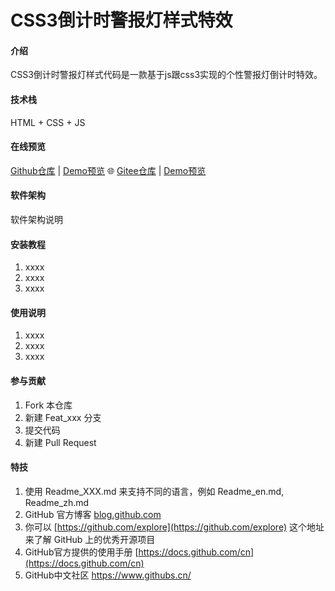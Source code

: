 # CSS3倒计时警报灯样式特效

#### 介绍

CSS3倒计时警报灯样式代码是一款基于js跟css3实现的个性警报灯倒计时特效。

#### 技术栈

HTML + CSS + JS

#### 在线预览

[Github仓库](https://github.com/sunyctf/css-effects) | [Demo预览](https://sunyctf.github.io/js-effects/css+js倒计时警报灯特效/index.html)  🌐 [Gitee仓库](https://gitee.com/sunyctf/css-effects) | [Demo预览](https://sunyctf.gitee.io/css-effects/other/css+js倒计时警报灯特效/index.html)

#### 软件架构

软件架构说明


#### 安装教程

1.  xxxx
2.  xxxx
3.  xxxx

#### 使用说明

1.  xxxx
2.  xxxx
3.  xxxx

#### 参与贡献

1.  Fork 本仓库
2.  新建 Feat_xxx 分支
3.  提交代码
4.  新建 Pull Request


#### 特技

1.  使用 Readme\_XXX.md 来支持不同的语言，例如 Readme\_en.md, Readme\_zh.md
2.  GitHub 官方博客 [blog.github.com](https://github.blog)
3.  你可以 [https://github.com/explore](https://github.com/explore) 这个地址来了解 GitHub 上的优秀开源项目
4.  GitHub官方提供的使用手册 [https://docs.github.com/cn](https://docs.github.com/cn)
5.  GitHub中文社区 https://www.githubs.cn/